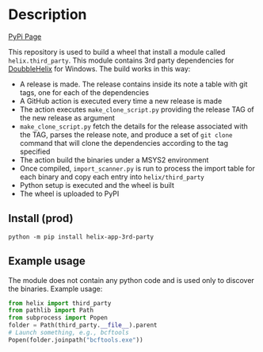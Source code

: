 # Description
[PyPi Page](https://pypi.org/project/doublehelix-external/)

This repository is used to build a wheel that install a module called `helix.third_party`. This module contains 3rd party dependencies for [DoubbleHelix](https://github.com/DoubleHelixApp/DoubleHelix) for Windows.
The build works in this way:
- A release is made. The release contains inside its note a table with git tags, one for each of the dependencies
- A GitHub action is executed every time a new release is made
- The action executes `make_clone_script.py` providing the release TAG of the new release as argument
- `make_clone_script.py` fetch the details for the release associated with the TAG, parses the release note, and produce a set of `git clone` command that will clone the dependencies according to the tag specified
- The action build the binaries under a MSYS2 environment
- Once compiled, `import_scanner.py` is run to process the import table for each binary and copy each entry into `helix/third_party`
- Python setup is executed and the wheel is built
- The wheel is uploaded to PyPI

## Install (prod)
```batch
python -m pip install helix-app-3rd-party
```

## Example usage
The module does not contain any python code and is used only to discover the binaries. Example usage:

```python
from helix import third_party
from pathlib import Path
from subprocess import Popen
folder = Path(third_party.__file__).parent
# Launch something, e.g., bcftools
Popen(folder.joinpath("bcftools.exe"))
```
